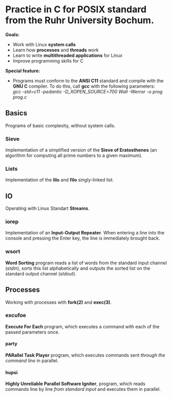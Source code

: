 # Practice in C for POSIX standard from the Ruhr University Bochum. 
**Goals:**
- Work with Linux **system calls**
- Learn how **processes** and **threads** work
- Learn to write **multithreaded applications** for Linux
- Improve programming skills for C

**Special feature:** 
- Programs must conform to the **ANSI C11** standard and compile with the **GNU C** compiler. To do this, call **gcc** with the following parameters: <br>
*gcc -std=c11 -pedantic -D_XOPEN_SOURCE=700 Wall -Werror -o prog prog.c*



## Basics
Programs of basic complexity, without system calls.

### Sieve
Implementation of a simplified version of the **Sieve of Eratosthenes** (an algorithm for computing all prime numbers to a given maximum).

### Lists
Implementation of the **lilo** and **filo** singly-linked list.



## IO
Operating with Linux Standart **Streams**.

### iorep
Implementation of an **Input-Output Repeater**. When entering a line into the console and pressing the Enter key, the line is immediately brought back.

### wsort
 **Word Sorting** program reads a list of words from the standard input channel (*stdin*), sorts this list alphabetically and outputs the sorted list on the standard output channel (*stdout*).


## Processes
Working with processes with **fork(2)** and **exec(3)**.

### excufoe
**Execute For Each** program, which executes a command with each of the passed parameters once.

#### party
**PARallel Task Player** program, which executes commands sent *through the command line* in parallel.

#### hupsi
**Highly Unreliable Parallel Software Igniter**, program, which reads commands line by line *from standard input* and executes them in parallel.